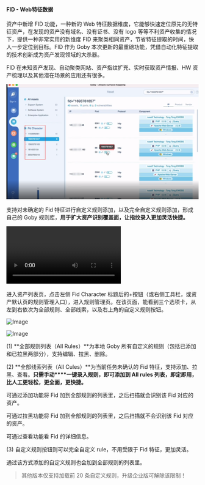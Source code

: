 #### **FID - Web特征数据**

资产中新增 FID 功能，一种新的 Web 特征数据维度，它能够快速定位原先的无特征资产，在发现的资产没有域名、没有证书、没有 logo 等等不利资产收集的情况下，提供一种非常实用的新维度 FID 来聚类相同资产，节省特征提取的时间，快人一步定位到目标。FID 作为 Goby 本次更新的最重磅功能，凭借自动化特征提取的技术创新成为资产发现领域的大杀器。

FID 在未知资产发现、自动聚类网站、资产指纹扩充、实时获取资产情报、HW 资产梳理以及其他潜在场景的应用还有很多。

![image-20220711101316323](.assets/image-20220711101316323.png)

支持对未确定的 Fid 特征进行自定义规则添加，以及完全自定义规则添加，形成自己的 Goby 规则库，**用于扩大资产识别覆盖面，让指纹录入更加灵活快捷。**

<video src=".assets/FID.mp4"></video>

进入资产列表页，点击左侧 Fid Character 标题后的+按钮（或右侧工具栏，或资产默认页的规则管理入口），进入规则管理页。在该页面，能看到三个选项卡，从左到右依次为全部规则、全部线索，以及右上角的自定义规则按钮。

![Image](https://mmbiz.qpic.cn/mmbiz_png/GGOWG0fficjJeZ7ibVBAPp4aowQEqj3tnkxF1wWJ1E1CQSicu1VawSg1ibcFjfic8fmPFfuwBJoKRD8aPTk41jusQHw/640?wx_fmt=png&wxfrom=5&wx_lazy=1&wx_co=1)

![Image](https://mmbiz.qpic.cn/mmbiz_png/GGOWG0fficjKMUVNOVDmibnaNjbFcXxk6sgZmq3ibstHefM9u1RCXAFa85DTp7pwc8QtTBjicCqSDCJdb0iajBuhL7w/640?wx_fmt=png&wxfrom=5&wx_lazy=1&wx_co=1)

(1) **全部规则列表（All Rules）**为本地 Goby 所有自定义的规则（包括已添加和已拉黑两部分），支持编辑、拉黑、删除。

(2) **全部线索列表（All Cules）**为当前任务未确认的 Fid 特征，支持添加、拉黑、查看。**只需手动****一键录入规则，即可添加到 All rules 列表，即定即用，比人工更轻松，更全面，更快捷。**

可通过添加功能将 Fid 加到全部规则的列表里，之后扫描就会识别该 Fid 对应的资产。

可通过拉黑功能将 Fid 加到全部规则的列表里，之后扫描就不会识别该 Fid 对应的资产。

可通过查看功能看 Fid 的详细信息。

(3) 自定义规则按钮则可以完全自定义 rule，不用受限于 Fid 特征，更加灵活。

通过该方式添加的自定义规则也会加到全部规则的列表里。

> 其他版本仅支持加载前 20 条自定义规则，升级企业版可解除该限制！